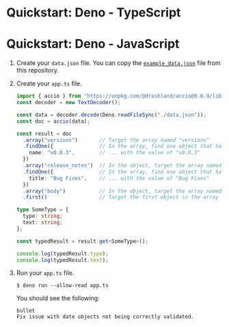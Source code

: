 # Quickstart: Deno - TypeScript

# Quickstart: Deno - JavaScript

1. Create your `data.json` file. You can copy the [`example_data.json`](../../example_data.json) file from this repository.

2. Create your `app.ts` file.

    ```typescript
    import { accio } from "https://unpkg.com/@drashland/accio@0.0.9/lib/deno/accio.ts";
    const decoder = new TextDecoder();
    
    const data = decoder.decode(Deno.readFileSync("./data.json"));
    const doc = accio(data);
    
    const result = doc
      .array("versions")       // Target the array named "versions"
      .findOne({               // In the array, find one object that has a name field ...
        name: "v0.0.3",        // ... with the value of "v0.0.3"
      })
      .array("release_notes")  // In the object, target the array named "release_notes"
      .findOne({               // In the array, find one object that has a title field ...
        title: "Bug Fixes",    // ... with the value of "Bug Fixes"
      })
      .array("body")           // In the object, target the array named "body"
      .first()                 // Target the first object in the array
    
    type SomeType = {
      type: string;
      text: string;
    };
    
    const typedResult = result.get<SomeType>();
    
    console.log(typedResult.type);
    console.log(typedResult.text);
    ```

5. Run your `app.ts` file.

    ```
    $ deno run --allow-read app.ts
    ```

    You should see the following:

    ```
    bullet
    Fix issue with date objects not being correctly validated.
